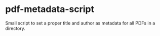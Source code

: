 # pdf-metadata-script
Small script to set a proper title and author as metadata for all PDFs in a directory.
